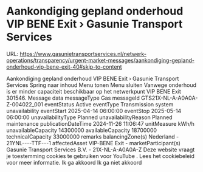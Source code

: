 # Aankondiging gepland onderhoud VIP BENE Exit › Gasunie Transport Services

URL: https://www.gasunietransportservices.nl/netwerk-operations/transparency/urgent-market-messages/aankondiging-gepland-onderhoud-vip-bene-exit-40#skip-to-content

Aankondiging gepland onderhoud VIP BENE Exit › Gasunie Transport Services
Spring naar inhoud
Menu tonen
Menu sluiten
Vanwege onderhoud is er minder
capaciteit
beschikbaar op het netwerkpunt VIP BENE Exit 301546.
Message data
messageType
Gas
messageId
GTS21X-NL-A-A0A0A-Z-004022_001
eventStatus
Active
eventType
Transmission system unavailability
eventStart
2025-04-14 06:00:00
eventStop
2025-05-14 06:00:00
unavailabilityType
Planned
unavailabilityReason
Planned maintenance
publicationDateTime
2024-11-26 11:06:47
unitMeasure
kWh/h
unavailableCapacity
14300000
availableCapacity
18700000
technicalCapacity
33000000
remarks
balancingZone(s)
Nederland - 21YNL----TTF---1
affectedAsset
VIP-BENE Exit -
marketParticipant(s)
Gasunie Transport Services
B.V. - 21X-NL-A-A0A0A-Z
Deze website vraagt je toestemming cookies te gebruiken voor
YouTube
. Lees het
cookiebeleid
voor meer informatie.
Ik ga akkoord
Ik ga niet akkoord